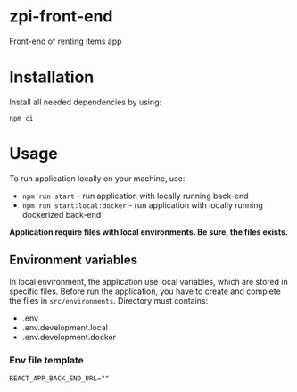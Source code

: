 # zpi-front-end

Front-end of renting items app

# Installation

Install all needed dependencies by using:

```
npm ci
```

# Usage

To run application locally on your machine, use:

- `npm run start` - run application with locally running back-end
- `npm run start:local:docker` - run application with locally running dockerized back-end

**Application require files with local environments. Be sure, the files exists.**

## Environment variables

In local environment, the application use local variables, which are stored in specific files. Before run the application, you have to create and complete the files in `src/environments`. Directory must contains:

- .env
- .env.development.local
- .env.development.docker

### Env file template

```
REACT_APP_BACK_END_URL=""
```

